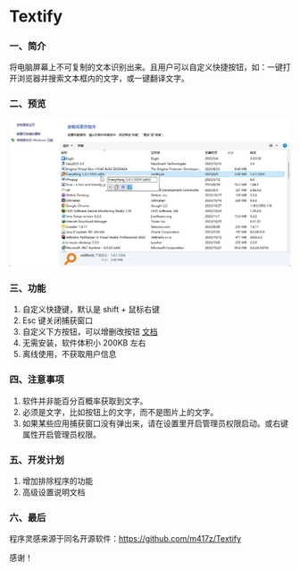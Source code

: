 ﻿# Textify

### 一、简介
将电脑屏幕上不可复制的文本识别出来。且用户可以自定义快捷按钮，如：一键打开浏览器并搜索文本框内的文字，或一键翻译文字。 

### 二、预览
![截图](screenshort/s1.png)

### 三、功能
1. 自定义快捷键，默认是 shift + 鼠标右键
2. Esc 键关闭捕获窗口
3. 自定义下方按钮，可以增删改按钮 [文档](https://github.com/Hunlongyu/Textify/wiki/%E8%87%AA%E5%AE%9A%E4%B9%89%E6%8C%89%E9%92%AE)
4. 无需安装，软件体积小 200KB 左右
5. 离线使用，不获取用户信息


### 四、注意事项
1. 软件并非能百分百概率获取到文字。
2. 必须是文字，比如按钮上的文字，而不是图片上的文字。
3. 如果某些应用捕获窗口没有弹出来，请在设置里开启管理员权限启动。或右键属性开启管理员权限。

### 五、开发计划
1. 增加排除程序的功能
2. 高级设置说明文档

### 六、最后
程序灵感来源于同名开源软件：https://github.com/m417z/Textify

感谢！
